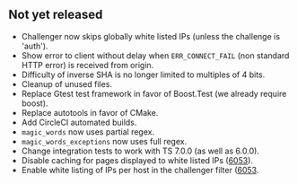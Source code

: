 ## Not yet released

* Challenger now skips globally white listed IPs (unless the challenge is 'auth').
* Show error to client without delay when `ERR_CONNECT_FAIL` (non standard HTTP error) is received from origin.
* Difficulty of inverse SHA is no longer limited to multiples of 4 bits.
* Cleanup of unused files.
* Replace Gtest test framework in favor of Boost.Test (we already require boost).
* Replace autotools in favor of CMake.
* Add CircleCI automated builds.
* `magic_words` now uses partial regex.
* `magic_words_exceptions` now uses full regex.
* Change integration tests to work with TS 7.0.0 (as well as 6.0.0).
* Disable caching for pages displayed to white listed IPs ([6053](https://redmine.equalit.ie/issues/6053)).
* Enable white listing of IPs per host in the challenger filter ([6053](https://redmine.equalit.ie/issues/6053).
